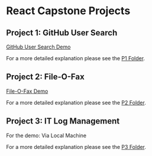 # React Capstone Projects

## Project 1: GitHub User Search
[GitHub User Search Demo](https://gf111721.netlify.app/)

For a more detailed explanation please see the [P1 Folder](https://github.com/troveofgems/react/tree/main/p1).

## Project 2: File-O-Fax
[File-O-Fax Demo](https://fileofax.herokuapp.com/login)

For a more detailed explanation please see the [P2 Folder](https://github.com/troveofgems/react/tree/main/p2).

## Project 3: IT Log Management
For the demo: Via Local Machine

For a more detailed explanation please see the [P3 Folder](https://github.com/troveofgems/react/tree/main/p3).
